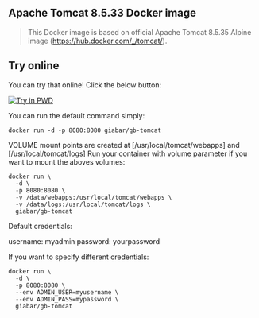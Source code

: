## Apache Tomcat 8.5.33 Docker image

> This Docker image is based on official Apache Tomcat 8.5.35 Alpine image (https://hub.docker.com/_/tomcat/).



## Try online

You can try that online! Click the below button:

[![Try in PWD](https://raw.githubusercontent.com/play-with-docker/stacks/master/assets/images/button.png)](https://labs.play-with-docker.com/?stack=https://raw.githubusercontent.com/giabar/gb-tomcat/master/docker-compose.yml)



You can run the default command simply:
```
docker run -d -p 8080:8080 giabar/gb-tomcat
```



VOLUME mount points are created at [/usr/local/tomcat/webapps] and [/usr/local/tomcat/logs]
Run your container with volume parameter if you want to mount the aboves volumes:
```
docker run \
  -d \
  -p 8080:8080 \
  -v /data/webapps:/usr/local/tomcat/webapps \
  -v /data/logs:/usr/local/tomcat/logs \
  giabar/gb-tomcat
```



Default credentials:

username: myadmin
password: yourpassword


If you want to specify different credentials:

```
docker run \
  -d \
  -p 8080:8080 \
  --env ADMIN_USER=myusername \
  --env ADMIN_PASS=mypassword \
  giabar/gb-tomcat
```
